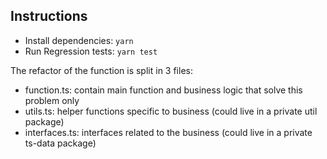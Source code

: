 ## Instructions

- Install dependencies: `yarn`
- Run Regression tests: `yarn test`

The refactor of the function is split in 3 files:

- function.ts: contain main function and business logic that solve this problem only
- utils.ts: helper functions specific to business (could live in a private util package)
- interfaces.ts: interfaces related to the business (could live in a private ts-data package)
